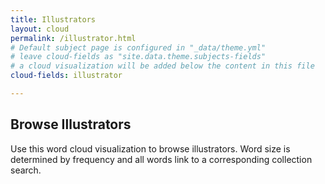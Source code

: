 ```yaml
---
title: Illustrators
layout: cloud
permalink: /illustrator.html
# Default subject page is configured in "_data/theme.yml"
# leave cloud-fields as "site.data.theme.subjects-fields"
# a cloud visualization will be added below the content in this file
cloud-fields: illustrator

---
```


## Browse Illustrators

Use this word cloud visualization to browse illustrators.
Word size is determined by frequency and all words link to a corresponding collection search.
